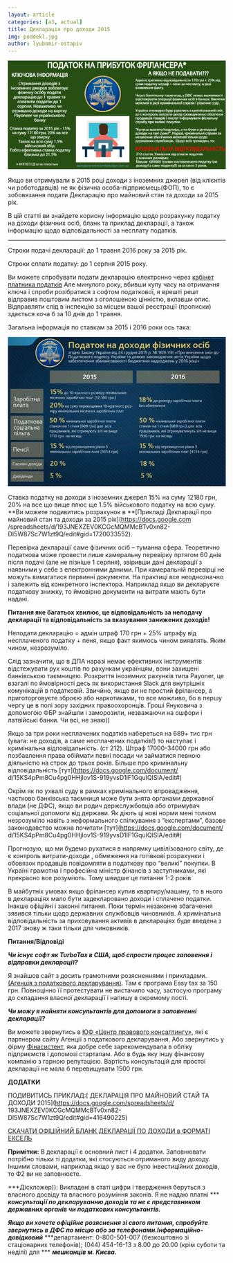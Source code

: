 ```yaml
---
layout: article
categories: [a3, actual]
title: Декларація про доходи 2015
img: poddekl.jpg
author: lyubomir-ostapiv
---
```

![ ](/images/podnadox.jpg)

Якщо ви отримували в 2015 році доходи з іноземних джерел (від клієнтів чи роботодавців) не як фізична особа-підприємець(ФОП), 
то є зобовязання подати Декларацію про майновий стан та доходи за 2015 рік.

В цій статті ви знайдете корисну інформацію щодо розрахунку податку на доходи фізичних осіб, бланк та приклад декларації, 
а також інформацію щодо відповідальності за несплату податків.
____________________

Строки подачі декларації: до 1 травня 2016 року за 2015 рік.

Строки сплати податку: до 1 серпня 2015 року.

Ви можете спробувати подати декларацію електронно через [кабінет платника податків](http://kpp.minrd.gov.ua/Publish/PublishedApp.aspx)
Але минулого року,
вбивши купу часу на отримання ключа і спроби розібратися з софтом податкової, я врешті решт відправив 
поштовим листом з оголошеною цінністю, вклавши опис. Відправляти слід в інспекцію за місцем вашої реєстрації (прописки) 
здається хоча б за 10 днів до 1 травня.

Загальна інформація по ставкам за 2015 і 2016 роки ось така:

![ставки податку ПДФО](/images/podnadox2.jpg)


Ставка податку на доходи з іноземних джерел 15% на суму 12180 грн, 20% на все що вище плюс ще 1.5% військового податку
на всю суму. **Ви можете подивитись розрахунок в **[Прикладі Декларації про майновий стан та доходи за 2015 рік](https://docs.google.com
/spreadsheets/d/193JNEXZEV0KCGcMQMMcBTv0xn82-DI5W87Sc7W1zt9Q/edit#gid=1720033552).

Перевірка декларації саме фізичних осіб – туманна сфера. Теоретично податкова може провести лише камеральну перевірку 
пртягом 60 днів після подачі (але не пізніше 1 серпня),  звіривши дані декларації з наявними у себе з електронними даними.
При камеральній перевірці не можуть вимагатися первинні документи. На практиці все неоднозначно і залежить від конкретного 
інспектора. Наприклад якщо ви декларуєте податкову знижку, то ймовірно документи на витрати мають бути надані.

**Питання яке багатьох хвилює, це відповідальність за неподачу декларації та відповідальність за вказування занижених доходів!**

Неподати декларацію = адмін штраф 170 грн + 25% штрафу від несплаченого податку + пеня, якщо факт якимось чином виявлять.
Яким чином, незрозуміло.

Слід зазначити, що в ДПА наразі немає ефективних інструментів відстежувати рух коштів по рахункам українцям, вони захищені 
банківською таємницею. Розкриття іноземних рахунків типа Payoner, це взагалі по ймовірності десь як використання Slack для 
внутрішніх комунікацій в податковій. Звичйно, якщо ви не простий фрілансер, а приготорговуєте зброєю або наркотиками, то 
все можливо, бо в першу чергу це в полі зору західних правоохоронців.  Гроші Януковича з допомогою ФБР знайшли і заморозили, 
незважаючи на ошфори і латвійські банки. Чи всі, не знаю))

Якщо за три роки несплачених податків набереться на 689+ тис грн (увага: не доходів, а саме несплачених податків!) то наступає 
і кримінальна відповідальність. (ст 212).  Штраф 17000-34000 грн або позбавлення права обіймати певні посади чи займатися певною
діяльністю на строк до трьох років. Більше про кримінальну відповідальність [тут](https://docs.google.com/document/
d/15KS4pPm8Cu4pg0HHjIov1S-919yvsD1lF1GquIQlSlA/edit#)

Окрім як по ухвалі суду в рамках кримінального впровадження, частково банківська таємниця може бути знята органами державної влади
(не ДФС), якщо ви родич держслужбовців або отримувач соціальної допомоги від держави. Як діють ці нові норми мені толком незрозуміло
навіть з неформального спілкування з “експертами”, базове законодавство можна почитати [тут](https://docs.google.com/document/
d/15KS4pPm8Cu4pg0HHjIov1S-919yvsD1lF1GquIQlSlA/edit#)

Прогнозую, що ми будемо рухатися в напрямку цивілізованого світу, де є контроль витрати-доходи , обмеження на готівкові розрахунки 
і обовязок продавців повідомляти в податкову про “великі” покупки. В Україні грамотна і професійна міністр фінансів з заступниками,
які прекрасно все розуміють. Тому швидше це питання 1-2 років

В майбутніх умовах якщо фрілансер купив квартиру/машину, то в нього в деклараціях мало бути задекларовано доходи і сплачено податки.
Інакше офіційні і законні питання. Поки термін незаконне збагачення  зявився тільки щодо державних службовців чиновників.
А кримінальна відповідальність за приховування активів в деклараціях буде введена з 2017 знову ж таки тільки для чиновників.

**Питання/Відповіді**

***Чи існує софт як TurboTax в США, щоб спрости процес заповення і відправки декларації?***

Я знайшов сайт з досить грамотними розясненнями і прикладами.  [(Агенція з податкового декларування)](https://apd.com.ua/).
Там є  програма Easy tax за
150 грн. Повноцінно її протестувати не вистачило часу, застосую програму до складання власної декларації і напишу в окремому пості.

***Чи можу я найняти консультантів для допомоги в заповненні декларації?***

Ви можете звернутись в [ЮФ «Центр правового консалтингу»](http://www.cpk.ua/), які є партнером сайту Агенції з податкового декларування. Або звернутись у 
фірму [Фінасистент](http://finassistant.com.ua/uk/), яка добре себе зарекомендувала в обліку підприємств і допомозі стартапам. Або в будь яку іншу фінансову компанію з 
гарною репутацією. Вартість консультацій для простої декларації не мала б перевищувати 1500 грн.

**ДОДАТКИ**

ПОДИВИТИСЬ ПРИКЛАД:[ ДЕКЛАРАЦІЯ ПРО МАЙНОВИЙ СТАЙ ТА ДОХОДИ 2015](https://docs.google.com/spreadsheets/d/
193JNEXZEV0KCGcMQMMcBTv0xn82-DI5W87Sc7W1zt9Q/edit#gid=416490225)

[СКАЧАТИ ОФІЦІЙНИЙ БЛАНК ДЕКЛАРАЦІЇ ПО ДОХОДИ в ФОРМАТІ ЕКСЕЛЬ](https://www.dropbox.com/s/fue4xtkmb2bve8c/2016%20Deklaratsiya.rar?dl=0)

**Примітки:** В декларації є основний лист і 4 додатки. Заповнювати потрібно тільки ті додатки, які стосуються отриманого виду доходу.
Іншими словами, наприклад якщо у вас не було інвестиційних доходів, то Ф2 ви не заповнюєте.

***Діскложер)): Викладені в статі цифри і твердження беруться з власного досвіду та власного розуміння законів. Я не надаю платні ***
***консультації по декларуванню доходів та не є представником державних органів чи податкових консультантів.***

***Якщо ви хочете офіційне розяснення зі свого питання, спробуйте звернутись в ДФС по місцю або за телефонами.Інформаційно-довідковий*** 
***департамент: 0-800-501-007 (безкоштовно зі стаціонарних телефонів); (044) 454-16-13 з 8.00 до 20.00 (крім суботи та неділі) для ***
***мешканців м. Києва.*** 

